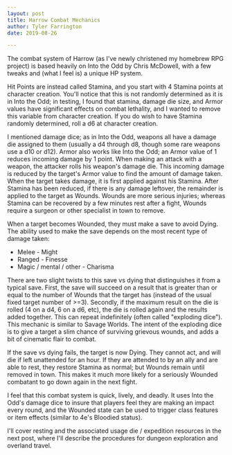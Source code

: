 ```yaml
---
layout: post
title: Harrow Combat Mechanics
author: Tyler Farrington
date: 2019-08-26

---
```


The combat system of Harrow (as I've newly christened my homebrew RPG project) is based heavily on Into the Odd by Chris McDowell, with a few tweaks and (what I feel is) a unique HP system.

Hit Points are instead called Stamina, and you start with 4 Stamina points at character creation. You'll notice that this is not randomly determined as it is in Into the Odd; in testing, I found that stamina, damage die size, and Armor values have significant effects on combat lethality, and I wanted to remove this variable from character creation. If you do wish to have Stamina randomly determined, roll a d6 at character creation.

I mentioned damage dice; as in Into the Odd, weapons all have a damage die assigned to them (usually a d4 through d8, though some rare weapons use a d10 or d12). Armor also works like Into the Odd; an Armor value of 1 reduces incoming damage by 1 point. When making an attack with a weapon, the attacker rolls his weapon's damage die. This incoming damage is reduced by the target's Armor value to find the amount of damage taken. When the target takes damage, it is first applied against his Stamina. After Stamina has been reduced, if there is any damage leftover, the remainder is applied to the target as Wounds. Wounds are more serious injuries; whereas Stamina can be recovered by a few minutes rest after a fight, Wounds require a surgeon or other specialist in town to remove.

When a target becomes Wounded, they must make a save to avoid Dying. The ability used to make the save depends on the most recent type of damage taken:

- Melee - Might
- Ranged - Finesse
- Magic / mental / other - Charisma

There are two slight twists to this save vs dying that distinguishes it from a typical save. First, the save will succeed on a result that is greater than or equal to the number of Wounds that the target has (instead of the usual fixed target number of >=3). Secondly, if the maximum result on the die is rolled (4 on a d4, 6 on a d6, etc), the die is rolled again and the results added together. This can repeat indefinitely (often called "exploding dice"). This mechanic is similar to Savage Worlds. The intent of the exploding dice is to give a target a slim chance of surviving grievous wounds, and adds a bit of cinematic flair to combat.

If the save vs dying fails, the target is now Dying. They cannot act, and will die if left unattended for an hour. If they are attended to by an ally and are able to rest, they restore Stamina as normal; but Wounds remain until removed in town. This makes it much more likely for a seriously Wounded combatant to go down again in the next fight. 

I feel that this combat system is quick, lively, and deadly. It uses Into the Odd's damage dice to insure that players feel they are making an impact every round, and the Wounded state can be used to trigger class features or item effects (similar to 4e's Bloodied status).

I'll cover resting and the associated usage die / expedition resources in the next post, where I'll describe the procedures for dungeon exploration and overland travel.